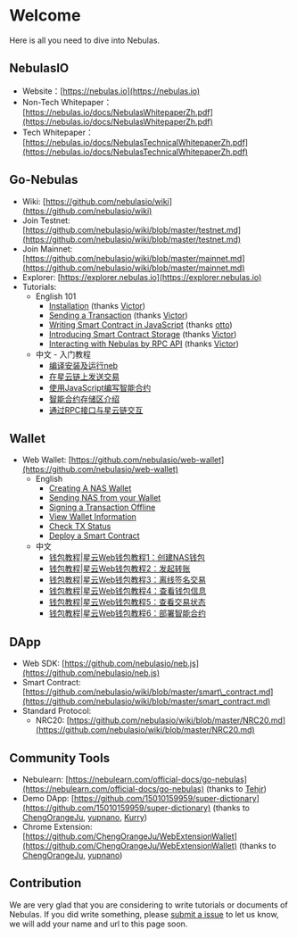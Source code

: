 # Welcome

Here is all you need to dive into Nebulas.

## NebulasIO

* Website：[https://nebulas.io](https://nebulas.io)
* Non-Tech Whitepaper：[https://nebulas.io/docs/NebulasWhitepaperZh.pdf](https://nebulas.io/docs/NebulasWhitepaperZh.pdf)
* Tech Whitepaper：[https://nebulas.io/docs/NebulasTechnicalWhitepaperZh.pdf](https://nebulas.io/docs/NebulasTechnicalWhitepaperZh.pdf)

## Go-Nebulas

* Wiki: [https://github.com/nebulasio/wiki](https://github.com/nebulasio/wiki)
* Join Testnet: [https://github.com/nebulasio/wiki/blob/master/testnet.md](https://github.com/nebulasio/wiki/blob/master/testnet.md)
* Join Mainnet: [https://github.com/nebulasio/wiki/blob/master/mainnet.md](https://github.com/nebulasio/wiki/blob/master/mainnet.md)
* Explorer: [https://explorer.nebulas.io](https://explorer.nebulas.io)
* Tutorials:
  * English 101
    * [Installation](https://github.com/nebulasio/wiki/blob/master/tutorials/[English]%20Nebulas%20101%20-%2001%20Installation.md) \(thanks [Victor](https://github.com/victorychain)\)
    * [Sending a Transaction](https://github.com/nebulasio/wiki/blob/master/tutorials/[English]%20Nebulas%20101%20-%2002%20Transaction.md) \(thanks [Victor](https://github.com/victorychain)\)
    * [Writing Smart Contract in JavaScript](https://github.com/nebulasio/wiki/blob/master/tutorials/[English]%20Nebulas%20101%20-%2003%20Smart%20Contracts%20JavaScript.md) \(thanks [otto](https://github.com/ottokafka)\)
    * [Introducing Smart Contract Storage](https://github.com/nebulasio/wiki/blob/master/tutorials/[English]%20Nebulas%20101%20-%2004%20Smart%20Contract%20Storage.md) \(thanks [Victor](https://github.com/victorychain)\)
    * [Interacting with Nebulas by RPC API](https://github.com/nebulasio/wiki/blob/master/tutorials/[English]%20Nebulas%20101%20-%2005%20Interacting%20with%20Nebulas%20by%20RPC%20API.md) \(thanks [Victor](https://github.com/victorychain)\)
  * 中文 - 入门教程
    * [编译安装及运行neb](https://github.com/nebulasio/wiki/blob/master/tutorials/[中文]%20Nebulas%20101%20-%2001%20编译安装.md)
    * [在星云链上发送交易](https://github.com/nebulasio/wiki/blob/master/tutorials/[中文]%20Nebulas%20101%20-%2002%20发送交易.md)
    * [使用JavaScript编写智能合约](https://github.com/nebulasio/wiki/blob/master/tutorials/[中文]%20Nebulas%20101%20-%2003%20编写智能合约.md)
    * [智能合约存储区介绍](https://github.com/nebulasio/wiki/blob/master/tutorials/[中文]%20Nebulas%20101%20-%2004%20智能合约存储区.md)
    * [通过RPC接口与星云链交互](https://github.com/nebulasio/wiki/blob/master/tutorials/[中文]%20Nebulas%20101%20-%2005%20通过RPC接口与星云链交互.md)

## Wallet

* Web Wallet: [https://github.com/nebulasio/web-wallet](https://github.com/nebulasio/web-wallet)
  * English
    * [Creating A NAS Wallet](https://medium.com/nebulasio/creating-a-nas-wallet-9d01b5fa2df6)
    * [Sending NAS from your Wallet](https://medium.com/nebulasio/sending-nas-from-your-wallet-be1b958c4e5d)
    * [Signing a Transaction Offline](https://medium.com/nebulasio/signing-a-transaction-offline-ae8278f45201)
    * [View Wallet Information](https://medium.com/nebulasio/view-wallet-information-fcea3ea35d94)
    * [Check TX Status](https://medium.com/nebulasio/check-tx-status-8dc7dd9b79de)
    * [Deploy a Smart Contract](https://medium.com/nebulasio/deploy-a-smart-contract-1e781e13c22e)
  * 中文
    * [钱包教程\|星云Web钱包教程1：创建NAS钱包](https://blog.nebulas.io/2018/04/12/creating-a-nas-wallet/)
    * [钱包教程\|星云Web钱包教程2：发起转账](https://blog.nebulas.io/2018/04/17/sending-nas-from-your-wallet/)
    * [钱包教程\|星云Web钱包教程3：离线签名交易](https://blog.nebulas.io/2018/04/18/signing-a-transaction-offline/)
    * [钱包教程\|星云Web钱包教程4：查看钱包信息](https://blog.nebulas.io/2018/04/19/view-wallet-information/)
    * [钱包教程\|星云Web钱包教程5：查看交易状态](https://blog.nebulas.io/2018/04/28/check-tx-status/)
    * [钱包教程\|星云Web钱包教程6：部署智能合约](https://blog.nebulas.io/2018/04/28/deploy-a-smart-contract/)

## DApp

* Web SDK: [https://github.com/nebulasio/neb.js](https://github.com/nebulasio/neb.js)
* Smart Contract: [https://github.com/nebulasio/wiki/blob/master/smart\_contract.md](https://github.com/nebulasio/wiki/blob/master/smart_contract.md)
* Standard Protocol:
  * NRC20: [https://github.com/nebulasio/wiki/blob/master/NRC20.md](https://github.com/nebulasio/wiki/blob/master/NRC20.md)

## Community Tools

* Nebulearn: [https://nebulearn.com/official-docs/go-nebulas](https://nebulearn.com/official-docs/go-nebulas) \(thanks to [Tehjr](https://github.com/HermantNET)\)
* Demo DApp: [https://github.com/15010159959/super-dictionary](https://github.com/15010159959/super-dictionary) \(thanks to [ChengOrangeJu](https://github.com/ChengOrangeJu), [yupnano](https://github.com/yupnano), [Kurry](https://github.com/15010159959)\)
* Chrome Extension: [https://github.com/ChengOrangeJu/WebExtensionWallet](https://github.com/ChengOrangeJu/WebExtensionWallet) \(thanks to [ChengOrangeJu](https://github.com/ChengOrangeJu), [yupnano](https://github.com/yupnano)\)

## Contribution

We are very glad that you are considering to write tutorials or documents of Nebulas. If you did write something, please [submit a issue](https://github.com/nebulasio/wiki/issues/new) to let us know, we will add your name and url to this page soon.

